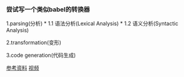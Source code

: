 ### 尝试写一个类似babel的转换器

1.parsing(分析) 
    * 1.1 语法分析(Lexical Analysis)
    * 1.2 语义分析(Syntactic Analysis)

2.transformation(变形)

3.code generation(代码生成)



[参考资料](https://github.com/1c7/the-super-tiny-compiler/blob/master/super-tiny-compiler.js)
[视频](https://www.youtube.com/watch?v=Tar4WgAfMr4)